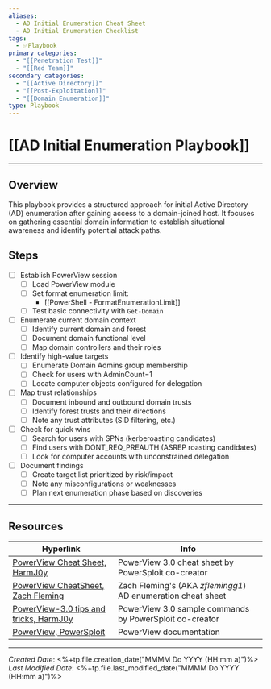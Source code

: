 ```yaml
---
aliases:
  - AD Initial Enumeration Cheat Sheet
  - AD Initial Enumeration Checklist
tags:
  - ✅Playbook
primary categories:
  - "[[Penetration Test]]"
  - "[[Red Team]]"
secondary categories:
  - "[[Active Directory]]"
  - "[[Post-Exploitation]]"
  - "[[Domain Enumeration]]"
type: Playbook
---
```

# [[AD Initial Enumeration Playbook]]

***

## Overview

This playbook provides a structured approach for initial Active Directory (AD) enumeration after gaining access to a domain-joined host. It focuses on gathering essential domain information to establish situational awareness and identify potential attack paths.
## Steps

* [ ] Establish PowerView session
	* [ ] Load PowerView module
	* [ ] Set format enumeration limit: 
		* [[PowerShell - FormatEnumerationLimit]]
	* [ ] Test basic connectivity with `Get-Domain`
* [ ] Enumerate current domain context
	* [ ] Identify current domain and forest
	* [ ] Document domain functional level
	* [ ] Map domain controllers and their roles
* [ ] Identify high-value targets
	* [ ] Enumerate Domain Admins group membership
	* [ ] Check for users with AdminCount=1
	* [ ] Locate computer objects configured for delegation
 * [ ] Map trust relationships
	 * [ ] Document inbound and outbound domain trusts
	 * [ ] Identify forest trusts and their directions
	 * [ ] Note any trust attributes (SID filtering, etc.)
 * [ ] Check for quick wins
	 * [ ] Search for users with SPNs (kerberoasting candidates)
	 * [ ] Find users with DONT_REQ_PREAUTH (ASREP roasting candidates)
	 * [ ] Look for computer accounts with unconstrained delegation
 * [ ] Document findings
	 * [ ] Create target list prioritized by risk/impact
	 * [ ] Note any misconfigurations or weaknesses
	 * [ ] Plan next enumeration phase based on discoveries

***

## Resources

| Hyperlink                                                                                                              | Info                                                         |
| ---------------------------------------------------------------------------------------------------------------------- | ------------------------------------------------------------ |
| [PowerView Cheat Sheet, HarmJ0y](https://github.com/HarmJ0y/CheatSheets/blob/master/PowerView.pdf)                     | PowerView 3.0 cheat sheet by PowerSploit co-creator          |
| [PowerView CheatSheet, Zach Fleming](https://zflemingg1.gitbook.io/undergrad-tutorials/powerview/powerview-cheatsheet) | Zach Fleming's (AKA _zflemingg1_) AD enumeration cheat sheet |
| [PowerView-3.0 tips and tricks, HarmJ0y](https://gist.github.com/HarmJ0y/184f9822b195c52dd50c379ed3117993)             | PowerView 3.0 sample commands by PowerSploit co-creator      |
| [PowerView, PowerSploit](https://powersploit.readthedocs.io/en/latest/Recon/)                                          | PowerView documentation                                      |

***

*Created Date*: <%+tp.file.creation_date("MMMM Do YYYY (HH:mm a)")%>  
*Last Modified Date*: <%+tp.file.last_modified_date("MMMM Do YYYY (HH:mm a)")%>

